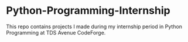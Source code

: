 # Python-Programming-Internship
This repo contains projects I made during my internship period in Python Programming at TDS Avenue CodeForge.
